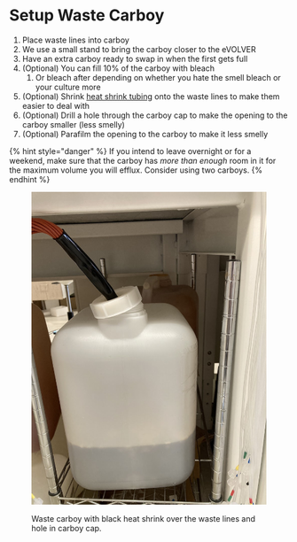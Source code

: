# Setup Waste Carboy

1. Place waste lines into carboy
2. We use a small stand to bring the carboy closer to the eVOLVER
3. Have an extra carboy ready to swap in when the first gets full
4. (Optional) You can fill 10% of the carboy with bleach
   1. Or bleach after depending on whether you hate the smell bleach or your culture more
5. (Optional) Shrink [heat shrink tubing](https://www.mcmaster.com/7132K519-7132K78/) onto the waste lines to make them easier to deal with
6. (Optional) Drill a hole through the carboy cap to make the opening to the carboy smaller (less smelly)
7. (Optional) Parafilm the opening to the carboy to make it less smelly

{% hint style="danger" %}
If you intend to leave overnight or for a weekend, make sure that the carboy has _more than enough_ room in it for the maximum volume you will efflux. Consider using two carboys.
{% endhint %}

<figure><img src="../../.gitbook/assets/image (4) (1) (2).png" alt=""><figcaption><p>Waste carboy with black heat shrink over the waste lines and hole in carboy cap.</p></figcaption></figure>
